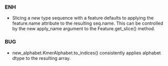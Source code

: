 <!--
A new scriv changelog fragment.

Uncomment the section that is right (remove the HTML comment wrapper).
-->

<!--
### Contributors

- A bullet item for the Contributors category.

-->

### ENH

- Slicing a new type sequence with a feature defaults to applying
  the feature.name attribute to the resulting seq.name. This can be
  controlled by the new apply_name argument to the
  Feature.get_slice() method.

### BUG

- new_alphabet.KmerAlphabet.to_indices() consistently applies alphabet
  dtype to the resulting array.

<!--
### DOC

- A bullet item for the DOC category.

-->
<!--
### Deprecations

- A bullet item for the Deprecations category.

-->
<!--
### Discontinued

- A bullet item for the Discontinued category.

-->
